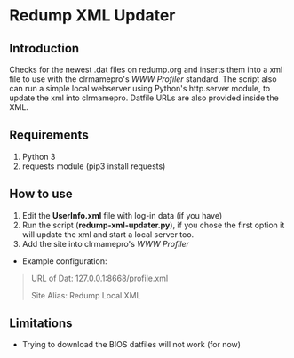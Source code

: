 # Redump XML Updater
## Introduction
Checks for the newest .dat files on redump.org and inserts them into a xml file to use with the clrmamepro's _WWW Profiler_ standard. The script also can run a simple local webserver using Python's http.server module, to update the xml into clrmamepro. Datfile URLs are also provided inside the XML.

## Requirements
1. Python 3
2. requests module (pip3 install requests)

## How to use
1. Edit the **UserInfo.xml** file with log-in data (if you have)
2. Run the script (**redump-xml-updater.py**), if you chose the first option it will update the xml and start a local server too.
3. Add the site into clrmamepro's _WWW Profiler_
* Example configuration:
> URL of Dat: 127.0.0.1:8668/profile.xml
> 
> Site Alias: Redump Local XML

## Limitations
* Trying to download the BIOS datfiles will not work (for now)
